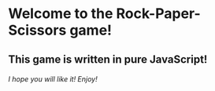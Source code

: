 # Welcome to the Rock-Paper-Scissors game!

## This game is written in pure JavaScript!

###### I hope you will like it! Enjoy!
